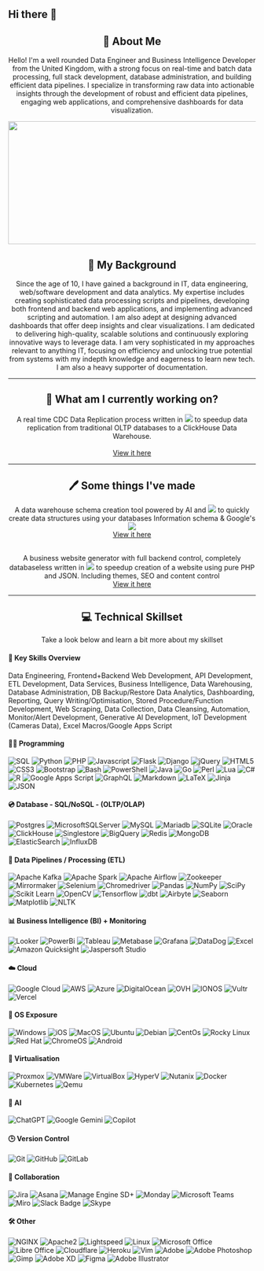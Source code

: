 ## Hi there 👋

<div align="center">
    <h2>🚀 About Me</h2>
    <p>Hello! I'm a well rounded Data Engineer and Business Intelligence Developer from the United Kingdom, with a strong focus on real-time and batch data processing, full stack development, database administration, and building efficient data pipelines. I specialize in transforming raw data into actionable insights through the development of robust and efficient data pipelines, engaging web applications, and comprehensive dashboards for data visualization.

</p>
</div>

<div align="center">
  <img src="https://miro.medium.com/v2/resize:fit:1400/1*z76XqGEphiXy522fNjLlTQ.gif" width="600" height="250"/>
</div>


<div align="center">
    <h2>🎨 My Background</h2>
    <p>Since the age of 10, I have gained a background in IT, data engineering, web/software development and data analytics.
    My expertise includes creating sophisticated data processing scripts and pipelines, developing both frontend and backend web applications, and implementing advanced scripting and automation. I am also adept at designing advanced dashboards that offer deep insights and clear visualizations. I am dedicated to delivering high-quality, scalable solutions and continuously exploring innovative ways to leverage data. I am very sophisticated in my approaches relevant to anything IT, focusing on efficiency and unlocking true potential from systems with my indepth knowledge and eagerness to learn new tech. I am also a heavy supporter of documentation.
</p>
</div>


---


<div align="center">
    <h2>🦾 What am I currently working on?</h2>
    <p>A real time CDC Data Replication process written in
        <img src="https://img.shields.io/badge/Go-black?logo=go"> to speedup data replication from traditional OLTP databases to a ClickHouse Data Warehouse.<br><br>
        <a href="https://github.com/cqllum/db2ch">View it here</a><br>
</p>
</div>


----

<div align="center">
    <h2>🖊️ Some things I've made</h2>
    <p>A data warehouse schema creation tool powered by AI and
        <img src="https://img.shields.io/badge/Python-black?logo=python"> to quickly create data structures using your databases Information schema & Google's <img src="https://img.shields.io/badge/-Gemini-black?style=flat-square&logo=googlegemini"><br>
        <a href="https://github.com/cqllum/schema2dwh">View it here</a><br><br>
    <p>A business website generator with full backend control, completely databaseless written in
        <img src="https://img.shields.io/badge/PHP-black?logo=php"> to speedup creation of a website using pure PHP and JSON. Including themes, SEO and content control<br>
        <a href="https://github.com/cqllum/php-website-generator">View it here</a><br>
</p>
</div>

----

<div align="center">
    <h2>💻 Technical Skillset</h2>
    <p>Take a look below and learn a bit more about my skillset
</p>
</div>


#### **🔑 Key Skills Overview**
Data Engineering, Frontend+Backend Web Development, API Development, ETL Development, Data Services, Business Intelligence, Data Warehousing, Database Administration, DB Backup/Restore Data Analytics, Dashboarding, Reporting, Query Writing/Optimisation, Stored Procedure/Function Development, Web Scraping, Data Collection, Data Cleansing, Automation, Monitor/Alert Development, Generative AI Development, IoT Development (Cameras Data), Excel Macros/Google Apps Script

#### **👨‍💻 Programming**
![SQL](https://img.shields.io/badge/-SQL-black?style=flat-square&logo=t-sql)
![Python](https://img.shields.io/badge/Python-black?logo=python)
![PHP](https://img.shields.io/badge/PHP-black?logo=php)
![Javascript](https://img.shields.io/badge/JavaScript-black?logo=javascript)
![Flask](https://img.shields.io/badge/Flask-black?logo=flask)
![Django](https://img.shields.io/badge/Django-black?logo=django)
![jQuery](https://img.shields.io/badge/jQuery-black?logo=jQuery)
![HTML5](https://img.shields.io/badge/HTML5-black?logo=HTML5)
![CSS3](https://img.shields.io/badge/CSS3-black?logo=CSS3)
![Bootstrap](https://img.shields.io/badge/Bootstrap-black?logo=Bootstrap)
![Bash](https://img.shields.io/badge/Bash-black?logo=gnubash)
![PowerShell](https://img.shields.io/badge/PowerShell-black?logo=powershell)
![Java](https://img.shields.io/badge/Java-black?logo=openjdk)
![Go](https://img.shields.io/badge/Go-black?logo=go)
![Perl](https://img.shields.io/badge/Perl-black?logo=perl)
![Lua](https://img.shields.io/badge/Lua-black?logo=lua)
![C#](https://img.shields.io/badge/C%23-black?logo=csharp)
![R](https://img.shields.io/badge/R-black?logo=r)
![Google Apps Script](https://img.shields.io/badge/Google%20Apps%20Script-black?logo=google)
![GraphQL](https://img.shields.io/badge/-GraphQL-black?style=flat-square&logo=graphql)
![Markdown](https://img.shields.io/badge/Markdown-black?logo=markdown)
![LaTeX](https://img.shields.io/badge/LaTeX-black?logo=latex)
![Jinja](https://img.shields.io/badge/Jinja-black?logo=jinja)
![JSON](https://img.shields.io/badge/JSON-black?logo=json)

#### **💿 Database - SQL/NoSQL - (OLTP/OLAP)**
![Postgres](https://img.shields.io/badge/PostgreSQL-black?logo=postgresql)
![MicrosoftSQLServer](https://img.shields.io/badge/SQL%20Server-black?logo=microsoft%20sql%20server)
![MySQL](https://img.shields.io/badge/MySQL-black?logo=mysql&logoColor=fff)
![Mariadb](https://img.shields.io/badge/-Mariadb-black?style=flat-square&logo=mariadb)
![SQLite](https://img.shields.io/badge/-SQLite-black?style=flat-square&logo=sqlite)
![Oracle](https://img.shields.io/badge/Oracle-black?logo=oracle&logoColor=fff)
![ClickHouse](https://img.shields.io/badge/-ClickHouse-black?style=flat-square&logo=clickhouse)
![Singlestore](https://img.shields.io/badge/-Singlestore-black?style=flat-square&logo=singlestore)
![BigQuery](https://img.shields.io/badge/-BigQuery-black?style=flat-square&logo=googlebigquery)
![Redis](https://img.shields.io/badge/-Redis-black?style=flat-square&logo=redis)
![MongoDB](https://img.shields.io/badge/-MongoDB-black?style=flat-square&logo=mongodb)
![ElasticSearch](https://img.shields.io/badge/-ElasticSearch-black?style=flat-square&logo=elasticsearch)
![InfluxDB](https://img.shields.io/badge/-InfluxDB-black?style=flat-square&logo=influxdb)


#### **🏃 Data Pipelines / Processing (ETL)**
![Apache Kafka](https://img.shields.io/badge/-Kafka-black?style=flat-square&logo=apachekafka)
![Apache Spark](https://img.shields.io/badge/-Spark-black?style=flat-square&logo=apachespark)
![Apache Airflow](https://img.shields.io/badge/-Airflow-black?style=flat-square&logo=apacheairflow)
![Zookeeper](https://img.shields.io/badge/-Zookeeper-black?style=flat-square&logo=zookeeper)
![Mirrormaker](https://img.shields.io/badge/-Mirrormaker-black?style=flat-square&logo=mirrormaker)
![Selenium](https://img.shields.io/badge/-Selenium-black?style=flat-square&logo=selenium)
![Chromedriver](https://img.shields.io/badge/-Chromedriver-black?style=flat-square&logo=googlechrome)
![Pandas](https://img.shields.io/badge/Pandas-black?style=flat-square&logo=pandas)
![NumPy](https://img.shields.io/badge/NumPy-black?style=flat-square&logo=numpy)
![SciPy](https://img.shields.io/badge/SciPy-black?style=flat-square&logo=scipy)
![Scikit Learn](https://img.shields.io/badge/Scikit%20Learn-black?style=flat-square&logo=scikit-learn)
![OpenCV](https://img.shields.io/badge/OpenCV-black?style=flat-square&logo=opencv)
![Tensorflow](https://img.shields.io/badge/Tensorflow-black?style=flat-square&logo=tensorflow)
![dbt](https://img.shields.io/badge/-dbt-black?style=flat-square&logo=dbt)
![Airbyte](https://img.shields.io/badge/-Airbyte-black?style=flat-square&logo=Airbyte)
![Seaborn](https://img.shields.io/badge/Seaborn-black?style=flat-square&logo=seaborn)
![Matplotlib](https://img.shields.io/badge/-Matplotlib-black?style=flat-square&logo=matplotlib)
![NLTK](https://img.shields.io/badge/-NLTK-black?style=flat-square&logo=nltk)

#### **📊 Business Intelligence (BI) + Monitoring**
![Looker](https://img.shields.io/badge/-Looker-black?style=flat-square&logo=looker)
![PowerBi](https://img.shields.io/badge/-PowerBi-black?style=flat-square&logo=powerbi)
![Tableau](https://img.shields.io/badge/-Tableau-black?style=flat-square&logo=tableau)
![Metabase](https://img.shields.io/badge/-Metabase-black?style=flat-square&logo=metabase)
![Grafana](https://img.shields.io/badge/-Grafana-black?style=flat-square&logo=grafana)
![DataDog](https://img.shields.io/badge/-DataDog-black?style=flat-square&logo=datadog)
![Excel](https://img.shields.io/badge/-Excel-black?style=flat-square&logo=microsoftexcel)
![Amazon Quicksight](https://img.shields.io/badge/-Amazon%20QuickSight-black?style=flat-square&logo=amazon)
![Jaspersoft Studio](https://img.shields.io/badge/-Jaspersoft-black?style=flat-square&logo=jaspersoftstudio)

#### **☁️ Cloud**
![Google Cloud](https://img.shields.io/badge/-Google%20Cloud-black?style=flat-square&logo=google-cloud)
![AWS](https://img.shields.io/badge/-Amazon%20Web%20Service-black?style=flat-square&logo=amazon)
![Azure](https://img.shields.io/badge/-Microsoft%20Azure-black?style=flat-square&logo=microsoftazure)
![DigitalOcean](https://img.shields.io/badge/-Digital%20Ocean-black?style=flat-square&logo=digitalocean)
![OVH](https://img.shields.io/badge/-OVH-black?style=flat-square&logo=ovh&logoColor=blue)
![IONOS](https://img.shields.io/badge/-IONOS-black?style=flat-square&logo=ionos&logoColor=blue)
![Vultr](https://img.shields.io/badge/-Vultr-black?style=flat-square&logo=vultr&logoColor=blue)
![Vercel](https://img.shields.io/badge/-Vercel-black?style=flat-square&logo=vercel)

#### **🎫 OS Exposure**
![Windows](https://img.shields.io/badge/-Windows-black?style=flat-square&logo=windows)
![iOS](https://img.shields.io/badge/-iOS-black?style=flat-square&logo=apple)
![MacOS](https://img.shields.io/badge/-MacOS-black?style=flat-square&logo=apple)
![Ubuntu](https://img.shields.io/badge/-Ubuntu-black?style=flat-square&logo=ubuntu)
![Debian](https://img.shields.io/badge/-Debian-black?style=flat-square&logo=debian)
![CentOs](https://img.shields.io/badge/-CentOS-black?style=flat-square&logo=centos)
![Rocky Linux](https://img.shields.io/badge/-Rocky%20Linux-black?style=flat-square&logo=rockylinux)
![Red Hat](https://img.shields.io/badge/-Red%20Hat-black?style=flat-square&logo=redhat)
![ChromeOS](https://img.shields.io/badge/-ChromeOS-black?style=flat-square&logo=google-chrome)
![Android](https://img.shields.io/badge/-Android-black?style=flat-square&logo=android)

#### **🧉 Virtualisation**
![Proxmox](https://img.shields.io/badge/-Proxmox-black?style=flat-square&logo=proxmox)
![VMWare](https://img.shields.io/badge/-VMWare-black?style=flat-square&logo=vmware)
![VirtualBox](https://img.shields.io/badge/-VirtualBox-black?style=flat-square&logo=virtualbox)
![HyperV](https://img.shields.io/badge/-HyperV-black?style=flat-square&logo=microsoft)
![Nutanix](https://img.shields.io/badge/-Nutanix-black?style=flat-square&logo=nutanix)
![Docker](https://img.shields.io/badge/-Docker-black?style=flat-square&logo=docker)
![Kubernetes](https://img.shields.io/badge/-Kubernetes-black?style=flat-square&logo=kubernetes)
![Qemu](https://img.shields.io/badge/-Qemu-black?style=flat-square&logo=qemu)

#### **🤖 AI**
![ChatGPT](https://img.shields.io/badge/-ChatGPT-black?style=flat-square&logo=openai)
![Google Gemini](https://img.shields.io/badge/-Gemini-black?style=flat-square&logo=googlegemini)
![Copilot](https://img.shields.io/badge/-Copilot-black?style=flat-square&logo=microsoft)

#### **🕒 Version Control**
![Git](https://img.shields.io/badge/-Git-black?style=flat-square&logo=git)
![GitHub](https://img.shields.io/badge/-GitHub-black?style=flat-square&logo=github)
![GitLab](https://img.shields.io/badge/-GitLab-black?style=flat-square&logo=gitlab)

#### **🤝 Collaboration**
![Jira](https://img.shields.io/badge/Jira-black?logo=jira)
![Asana](https://img.shields.io/badge/Asana-black?logo=asana)
![Manage Engine SD+](https://img.shields.io/badge/Manage%20Engine%20ServiceDesk-black?logo=zoho)
![Monday](https://img.shields.io/badge/Monday-black?logo=monday)
![Microsoft Teams](https://img.shields.io/badge/Microsoft%20Teams-black?logo=microsoftteams)
![Miro](https://img.shields.io/badge/Miro-black?logo=miro)
![Slack Badge](https://img.shields.io/badge/Slack-black?logo=slack)
![Skype](https://img.shields.io/badge/Skype-black?logo=skype)

#### **🛠️ Other**
![NGINX](https://img.shields.io/badge/-NGINX-black?style=flat-square&logo=nginx)
![Apache2](https://img.shields.io/badge/-Apache2-black?style=flat-square&logo=apache)
![Lightspeed](https://img.shields.io/badge/-Lightspeed-black?style=flat-square&logo=lightspeed)
![Linux](https://img.shields.io/badge/-Linux-black?style=flat-square&logo=Linux)
![Microsoft Office](https://img.shields.io/badge/-Microsoft%20Office-black?style=flat-square&logo=microsoft)
![Libre Office](https://img.shields.io/badge/-Libre%20Office-black?style=flat-square&logo=libreoffice)
![Cloudflare](https://img.shields.io/badge/Cloudflare-black?logo=Cloudflare&logoColor=white)
![Heroku](https://img.shields.io/badge/-Heroku-black?style=flat-square&logo=heroku)
![Vim](https://img.shields.io/badge/-vim-black?style=flat-square&logo=vim)
![Adobe](https://img.shields.io/badge/-Adobe-black?style=flat-square&logo=adobe)
![Adobe Photoshop](https://img.shields.io/badge/-Adobe%20Photoshop-black?style=flat-square&logo=adobe-photoshop)
![Gimp](https://img.shields.io/badge/-Gimp-black?style=flat-square&logo=gimp)
![Adobe XD](https://img.shields.io/badge/-Adobe%20XD-black?style=flat-square&logo=adobe-xd)
![Figma](https://img.shields.io/badge/-Figma-black?style=flat-square&logo=figma)
![Adobe Illustrator](https://img.shields.io/badge/-Adobe%20Illustrator-black?style=flat-square&logo=adobe-illustrator)


